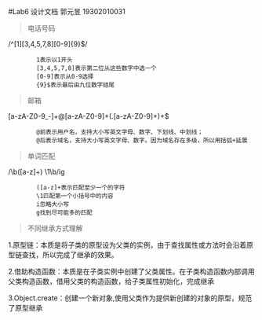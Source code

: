 #Lab6 设计文档
郭元昱 19302010031

>电话号码

/^[1][3,4,5,7,8][0-9]{9}$/

            1表示以1开头
            [3,4,5,7,8]表示第二位从这些数字中选一个
            [0-9]表示从0-9选择        
            {9}$表示最后由九位数字结尾
>邮箱

[a-zA-Z0-9_-]+@[a-zA-Z0-9]+(.[a-zA-Z0-9]+)+$
            
            @前表示用户名，支持大小写英文字母、数字、下划线、中划线；            
            @后表示域名，支持大小写英文字母、数字。因为域名存在多级，所以用括弧+延展
>单词匹配

/\b([a-z]+) \1\b/ig

            ([a-z]+表示匹配至少一个的字符
            \1匹配第一个小括号中的内容                        
            i忽略大小写                        
            g找到尽可能多的匹配
>不同继承方式理解

1.原型链：本质是将子类的原型设为父类的实例，由于查找属性或方法时会沿着原型链查找，所以完成了继承的效果。

2.借助构造函数：本质是在子类实例中创建了父类属性。在子类构造函数内部调用父类构造函数，借用父类的构造函数，给子类属性初始化，完成继承

3.Object.create：创建一个新对象,使用父类作为提供新创建的对象的原型，规范了原型继承
